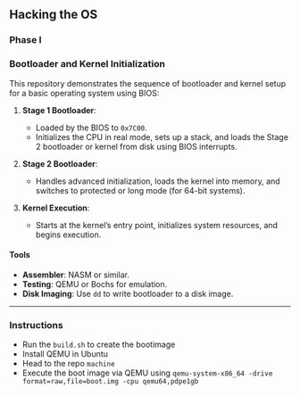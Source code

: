 ## Hacking the OS

### Phase I 

### Bootloader and Kernel Initialization

This repository demonstrates the sequence of bootloader and kernel setup for a basic operating system using BIOS:

1. **Stage 1 Bootloader**:
   - Loaded by the BIOS to `0x7C00`.
   - Initializes the CPU in real mode, sets up a stack, and loads the Stage 2 bootloader or kernel from disk using BIOS interrupts.

2. **Stage 2 Bootloader**:
   - Handles advanced initialization, loads the kernel into memory, and switches to protected or long mode (for 64-bit systems).

3. **Kernel Execution**:
   - Starts at the kernel’s entry point, initializes system resources, and begins execution.

#### Tools
- **Assembler**: NASM or similar.
- **Testing**: QEMU or Bochs for emulation.
- **Disk Imaging**: Use `dd` to write bootloader to a disk image.

--- 

### Instructions 

- Run the `build.sh` to create the bootimage 
- Install QEMU in Ubuntu 
- Head to the repo `machine`
- Execute the boot image via QEMU using `qemu-system-x86_64 -drive format=raw,file=boot.img -cpu qemu64,pdpe1gb` 